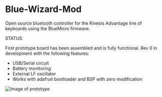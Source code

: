 # Blue-Wizard-Mod
 Open source bluetooth controller for the Kinesis Advantage line of keyboards using the BlueMicro firmware.
 
 STATUS
 
 First prototype board has been assembled and is fully functional. Rev 0 in development with the following features:
 
 - USB/Serial circuit
 - Battery monitoring
 - External LF oscillator
 - Works with adafruit bootloader and BSP with zero modification
 
![Image of prototype](https://i.imgur.com/Kw3Oz6i.jpg)
